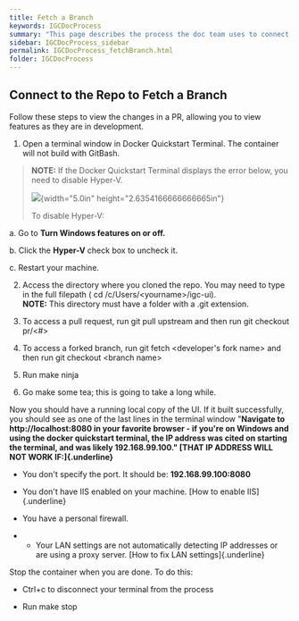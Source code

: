 ```yaml
---
title: Fetch a Branch
keywords: IGCDocProcess
summary: "This page describes the process the doc team uses to connect to the IGC UI repo to fetch a branch."
sidebar: IGCDocProcess_sidebar
permalink: IGCDocProcess_fetchBranch.html
folder: IGCDocProcess
---
```

Connect to the Repo to Fetch a Branch
-------------------------------------

Follow these steps to view the changes in a PR, allowing you to view
features as they are in development.

1.  Open a terminal window in Docker Quickstart Terminal. The container
    will not build with GitBash.

> **NOTE:** If the Docker Quickstart Terminal displays the error below,
> you need to disable Hyper-V.
>
> ![](media/image17.png){width="5.0in" height="2.6354166666666665in"}
>
> To disable Hyper-V:

a.  Go to **Turn Windows features on or off.**

b.  Click the **Hyper-V** check box to uncheck it.

c.  Restart your machine.

<!-- -->

2.  Access the directory where you cloned the repo. You may need to type
    in the full filepath ( cd /c/Users/\<yourname\>/igc-ui).\
    **NOTE:** This directory must have a folder with a .git extension.

3.  To access a pull request, run git pull upstream and then run git
    checkout pr/\<\#\>

4.  To access a forked branch, run git fetch \<developer's fork name\>
    and then run git checkout \<branch name\>

5.  Run make ninja

6.  Go make some tea; this is going to take a long while.

Now you should have a running local copy of the UI. If it built
successfully, you should see as one of the last lines in the terminal
window "**Navigate to http://localhost:8080 in your favorite browser -
if you\'re on Windows and using the docker quickstart terminal, the IP
address was cited on starting the terminal, and was likely
192.168.99.100." [THAT IP ADDRESS WILL NOT WORK IF:]{.underline}**

-   You don't specify the port. It should be: **192.168.99.100:8080**

-   You don't have IIS enabled on your machine. [How to enable
    IIS]{.underline}

-   You have a personal firewall.

-   -   Your LAN settings are not automatically detecting IP addresses
    or are using a proxy server. [How to fix LAN settings]{.underline}

Stop the container when you are done. To do this:

-   Ctrl+c to disconnect your terminal from the process

-   Run make stop
